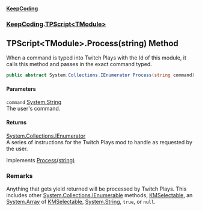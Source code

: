 #### [KeepCoding](index.md 'index')
### [KeepCoding](KeepCoding.md 'KeepCoding').[TPScript&lt;TModule&gt;](TPScript_TModule_.md 'KeepCoding.TPScript&lt;TModule&gt;')
## TPScript&lt;TModule&gt;.Process(string) Method
When a command is typed into Twitch Plays with the Id of this module, it calls this method and passes in the exact command typed.  
```csharp
public abstract System.Collections.IEnumerator Process(string command);
```
#### Parameters
<a name='KeepCoding_TPScript_TModule__Process(string)_command'></a>
`command` [System.String](https://docs.microsoft.com/en-us/dotnet/api/System.String 'System.String')  
The user's command.
  
#### Returns
[System.Collections.IEnumerator](https://docs.microsoft.com/en-us/dotnet/api/System.Collections.IEnumerator 'System.Collections.IEnumerator')  
A series of instructions for the Twitch Plays mod to handle as requested by the user.

Implements [Process(string)](ITP_Process_kTZ0ai7Eacb8E933I6F97w.md 'KeepCoding.ITP.Process(string)')  
### Remarks
Anything that gets yield returned will be processed by Twitch Plays. This includes other [System.Collections.IEnumerable](https://docs.microsoft.com/en-us/dotnet/api/System.Collections.IEnumerable 'System.Collections.IEnumerable') methods, [KMSelectable](https://docs.microsoft.com/en-us/dotnet/api/KMSelectable 'KMSelectable'), an [System.Array](https://docs.microsoft.com/en-us/dotnet/api/System.Array 'System.Array') of [KMSelectable](https://docs.microsoft.com/en-us/dotnet/api/KMSelectable 'KMSelectable'), [System.String](https://docs.microsoft.com/en-us/dotnet/api/System.String 'System.String'), `true`, or `null`.  
